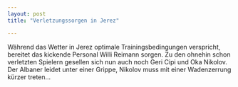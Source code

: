 ```yaml
---
layout: post
title: "Verletzungssorgen in Jerez"

---
```


Während das Wetter in Jerez optimale Trainingsbedingungen verspricht, bereitet das kickende Personal Willi Reimann sorgen. Zu den ohnehin schon verletzten Spielern gesellen sich nun auch noch Geri Cipi und Oka Nikolov. Der Albaner leidet unter einer Grippe, Nikolov muss mit einer Wadenzerrung kürzer treten...


